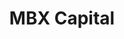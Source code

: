 ---
layout: firm_page
title: "MBX Capital"
id: "mbxcapital.com"
permalink: "/mbxcapitalmbxcapital.com/"
website: "https://www.mbxcapital.com"
offices: "New York (United States)"
investment_stages: "Seed, Series A"
portfolio_companies: "Tidal Vision, Junction Health, Examol, Vivodyne, SecureAire, ixLayer, Atlas Health, Forum, Arine, Eva Tech, Opentrons, Contraline, Thesis, Macro Trials, Luna, Earli, Vaxxinity, OFFOR Health, CareRev, Path CCM, Vital Bio, Attivare Tx, Osmosis, Journey Colab, Dezy"
portfolio_link: ""
investment_markets: "Environmental health, Healthcare infrastructure"
founded_year: "2015"
description: "MBX Capital is a venture capital partnership investing in early-stage healthcare, life sciences, and environmental health companies."
linkedin: "https://www.linkedin.com/company/mbx-capital"
twitter: ""
instagram: ""
team_page: "https://www.mbxcapital.com/people"
investor_type: "Venture Capital"
crunchbase: "https://www.crunchbase.com/organization/mbx-capital"
pitchbook: "https://pitchbook.com/profiles/investor/163162-54"

# SEO Optimization
meta_title: "MBX Capital - VC Firm - projectstartups.com"
meta_description: "MBX Capital, MBX Capital is a venture capital partnership investing in early-stage healthcare, life sciences, and environmental health companies...."
meta_keywords: "MBX Capital, Environmental health, Healthcare infrastructure, VC firm, venture capital, startup investor, projectstartups.com"
canonical_url: "https://vc.projectstartups.com/mbxcapitalmbxcapital.com/"
---
